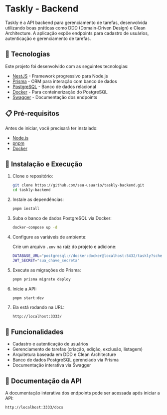 # Taskly - Backend

Taskly é a API backend para gerenciamento de tarefas, desenvolvida utilizando boas práticas como DDD (Domain-Driven Design) e Clean Architecture. A aplicação expõe endpoints para cadastro de usuários, autenticação e gerenciamento de tarefas.

## 🚀 Tecnologias

Este projeto foi desenvolvido com as seguintes tecnologias:

- [NestJS](https://nestjs.com/) - Framework progressivo para Node.js
- [Prisma](https://www.prisma.io/) - ORM para interação com banco de dados
- [PostgreSQL](https://www.postgresql.org/) - Banco de dados relacional
- [Docker](https://www.docker.com/) - Para conteinerização do PostgreSQL
- [Swagger](https://swagger.io/) - Documentação dos endpoints

## 📋 Pré-requisitos

Antes de iniciar, você precisará ter instalado:

- [Node.js](https://nodejs.org/)
- [pnpm](https://pnpm.io/)
- [Docker](https://www.docker.com/)

## 🔧 Instalação e Execução

1. Clone o repositório:

   ```sh
   git clone https://github.com/seu-usuario/taskly-backend.git
   cd taskly-backend
   ```

2. Instale as dependências:

   ```sh
   pnpm install
   ```

3. Suba o banco de dados PostgreSQL via Docker:

   ```sh
   docker-compose up -d
   ```

4. Configure as variáveis de ambiente:

   Crie um arquivo `.env` na raiz do projeto e adicione:

   ```sh
   DATABASE_URL="postgresql://docker:docker@localhost:5432/taskly?schema=public"
   JWT_SECRET="sua_chave_secreta"
   ```

5. Execute as migrações do Prisma:

   ```sh
   pnpm prisma migrate deploy
   ```

6. Inicie a API:

   ```sh
   pnpm start:dev
   ```
7. Ela está rodando na URL:

   ```
   http://localhost:3333/
   ```

## 📌 Funcionalidades

- Cadastro e autenticação de usuários
- Gerenciamento de tarefas (criação, edição, exclusão, listagem)
- Arquitetura baseada em DDD e Clean Architecture
- Banco de dados PostgreSQL gerenciado via Prisma
- Documentação interativa via Swagger

## 📼 Documentação da API

A documentação interativa dos endpoints pode ser acessada após iniciar a API:

```
http://localhost:3333/docs
```
